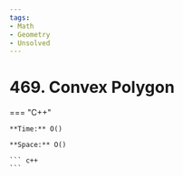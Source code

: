 ```yaml
---
tags:
- Math
- Geometry
- Unsolved
---
```



# 469. Convex Polygon

=== "C++"

    **Time:** O()

    **Space:** O()

    ``` c++
    ```